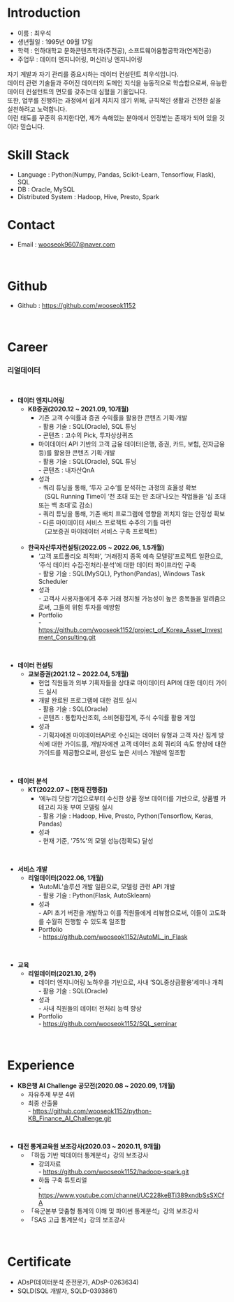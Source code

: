# Introduction

- 이름 : 최우석
- 생년월일 : 1995년 09월 17일
- 학력 : 인하대학교 문화콘텐츠학과(주전공), 소프트웨어융합공학과(연계전공)
- 주업무 : 데이터 엔지니어링, 머신러닝 엔지니어링

자기 계발과 자기 관리를 중요시하는 데이터 컨설턴트 최우석입니다. 
<br>데이터 관련 기술들과 주어진 데이터의 도메인 지식을 능동적으로 학습함으로써, 
유능한 데이터 컨설턴트의 면모를 갖추는데 심혈을 기울입니다. 
<br>또한, 업무를 진행하는 과정에서 쉽게 지치지 않기 위해, 규칙적인 생활과 건전한 삶을 실천하려고 노력합니다. 
<br>이런 태도를 꾸준히 유지한다면, 제가 속해있는 분야에서 인정받는 존재가 되어 있을 것이라 믿습니다.
<br>

# Skill Stack

- Language : Python(Numpy, Pandas, Scikit-Learn, Tensorflow, Flask), SQL
- DB : Oracle, MySQL
- Distributed System : Hadoop, Hive, Presto, Spark

# Contact

- Email : wooseok9607@naver.com
<br>

# Github

- Github : https://github.com/wooseok1152
<br>

# Career

### **리얼데이터**
<br>

* **데이터 엔지니어링**
  * **KB증권(2020.12 ~ 2021.09, 10개월)**
    * 기존 고객 수익률과 증권 수익률을 활용한 콘텐츠 기획·개발
        <br> - 활용 기술 : SQL(Oracle), SQL 튜닝
        <br> - 콘텐츠 : 고수의 Pick, 투자상상퀴즈
    * 마이데이터 API 기반의 고객 금융 데이터(은행, 증권, 카드, 보험, 전자금융 등)를 활용한 콘텐츠 기획·개발
        <br> - 활용 기술 : SQL(Oracle), SQL 튜닝
        <br> - 콘텐츠 : 내자산QnA
    * 성과
        <br> - 쿼리 튜닝을 통해, ‘투자 고수’를 분석하는 과정의 효율성 확보
        <br> 　(SQL Running Time이 ‘천 초대 또는 만 초대’나오는 작업들을 ‘십 초대 또는 백 초대’로 감소)
        <br> - 쿼리 튜닝을 통해, 기존 배치 프로그램에 영향을 끼치지 않는 안정성 확보
        <br> - 다른 마이데이터 서비스 프로젝트 수주의 기틀 마련
        <br> 　(교보증권 마이데이터 서비스 구축 프로젝트) <br><br>
  * **한국자산투자컨설팅(2022.05 ~ 2022.06, 1.5개월)**
    * ‘고객 포트폴리오 최적화’, ‘거래정지 종목 예측 모델링’프로젝트 일환으로, ‘주식 데이터 수집·전처리·분석’에 대한 데이터 파이프라인 구축
        <br> - 활용 기술 : SQL(MySQL), Python(Pandas), Windows Task Scheduler
    * 성과
        <br> - 고객사 사용자들에게 추후 거래 정지될 가능성이 높은 종목들을 알려줌으로써, 그들의 위험 투자를 예방함
    * Portfolio
        <br> - https://github.com/wooseok1152/project_of_Korea_Asset_Investment_Consulting.git
<br>

* **데이터 컨설팅**
  * **교보증권(2021.12 ~ 2022.04, 5개월)**
    * 현업 직원들과 외부 기획자들을 상대로 마이데이터 API에 대한 데이터 가이드 실시
    * 개발 완료된 프로그램에 대한 검토 실시
        <br> - 활용 기술 : SQL(Oracle)
        <br> - 콘텐츠 : 통합자산조회, 소비현황집계, 주식 수익률 활용 게임
    * 성과
        <br> - 기획자에겐 마이데이터API로 수신되는 데이터 유형과 고객 자산 집계 방식에 대한 가이드를, 개발자에겐 고객 데이터 조회 쿼리의 속도 향상에 대한 가이드를 제공함으로써, 완성도 높은 서비스 개발에 일조함
<br>     

* **데이터 분석**
  * **KT(2022.07 ~ [현재 진행중])**
    * ‘에누리 닷컴’기업으로부터 수신한 상품 정보 데이터를 기반으로, 상품별 카테고리 자동 부여 모델링 실시
        <br> - 활용 기술 : Hadoop, Hive, Presto, Python(Tensorflow, Keras, Pandas)
    * 성과
        <br> - 현재 기준, '75%'의 모델 성능(정확도) 달성
<br>   

* **서비스 개발**
  * **리얼데이터(2022.06, 1개월)**
    * ‘AutoML’솔루션 개발 일환으로, 모델링 관련 API 개발
        <br> - 활용 기술 : Python(Flask, AutoSklearn)
    * 성과
        <br> - API 초기 버전을 개발하고 이를 직원들에게 리뷰함으로써, 이들이 고도화를 수월히 진행할 수 있도록 일조함
    * Portfolio
        <br> - https://github.com/wooseok1152/AutoML_in_Flask
<br>

* **교육**
  * **리얼데이터(2021.10, 2주)**
    * 데이터 엔지니어링 노하우를 기반으로, 사내 ‘SQL중상급활용’세미나 개최
        <br> - 활용 기술 : SQL(Oracle)
    * 성과
        <br> - 사내 직원들의 데이터 전처리 능력 향상
    * Portfolio
        <br> - https://github.com/wooseok1152/SQL_seminar
<br>

# Experience

* **KB은행 AI Challenge 공모전(2020.08 ~ 2020.09, 1개월)**
  *  자유주제 부분 4위
  *  최종 산출물 
        <br> - https://github.com/wooseok1152/python-KB_Finance_AI_Challenge.git
<br>

* **대전 통계교육원 보조강사(2020.03 ~ 2020.11, 9개월)**
  * 「하둡 기반 빅데이터 통계분석」강의 보조강사
    *  강의자료
        <br> - https://github.com/wooseok1152/hadoop-spark.git
    *  하둡 구축 튜토리얼
        <br> - https://www.youtube.com/channel/UC228keBTi389xndbSsSXCfA
  * 「육군본부 맞춤형 통계의 이해 및 파이썬 통계분석」강의 보조강사
  * 「SAS 고급 통계분석」강의 보조강사
<br>

# Certificate

* ADsP(데이터분석 준전문가, ADsP-0263634)
* SQLD(SQL 개발자, SQLD-0393861)